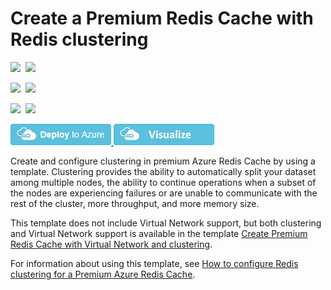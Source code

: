 # Create a Premium Redis Cache with Redis clustering

<IMG SRC="https://azbotstorage.blob.core.windows.net/badges/201-redis-premium-cluster-diagnostics/PublicLastTestDate.svg" />&nbsp;
<IMG SRC="https://azbotstorage.blob.core.windows.net/badges/201-redis-premium-cluster-diagnostics/PublicDeployment.svg" />&nbsp;

<IMG SRC="https://azbotstorage.blob.core.windows.net/badges/201-redis-premium-cluster-diagnostics/FairfaxLastTestDate.svg" />&nbsp;
<IMG SRC="https://azbotstorage.blob.core.windows.net/badges/201-redis-premium-cluster-diagnostics/FairfaxDeployment.svg" />&nbsp;

<IMG SRC="https://azbotstorage.blob.core.windows.net/badges/201-redis-premium-cluster-diagnostics/BestPracticeResult.svg" />&nbsp;
<IMG SRC="https://azbotstorage.blob.core.windows.net/badges/201-redis-premium-cluster-diagnostics/CredScanResult.svg" />&nbsp;

<a href="https://portal.azure.com/#create/Microsoft.Template/uri/https%3A%2F%2Fraw.githubusercontent.com%2Fazure%2Fazure-quickstart-templates%2Fmaster%2F201-redis-premium-cluster-diagnostics%2Fazuredeploy.json" target="_blank">
    <img src="https://raw.githubusercontent.com/Azure/azure-quickstart-templates/master/1-CONTRIBUTION-GUIDE/images/deploytoazure.png"/>
</a>
<a href="http://armviz.io/#/?load=https%3A%2F%2Fraw.githubusercontent.com%2FAzure%2Fazure-quickstart-templates%2Fmaster%2F201-redis-premium-cluster-diagnostics%2Fazuredeploy.json" target="_blank">
    <img src="https://raw.githubusercontent.com/Azure/azure-quickstart-templates/master/1-CONTRIBUTION-GUIDE/images/visualizebutton.png"/>
</a>

Create and configure clustering in premium Azure Redis Cache by using a template. Clustering provides the ability to automatically split your dataset among multiple nodes, the ability to continue operations when a subset of the nodes are experiencing failures or are unable to communicate with the rest of the cluster, more throughput, and more memory size.

This template does not include Virtual Network support, but both clustering and Virtual Network support is available in the template [Create Premium Redis Cache with Virtual Network and clustering](https://azure.microsoft.com/documentation/templates/201-redis-premium-vnet-cluster-diagnostics/).

For information about using this template, see [How to configure Redis clustering for a Premium Azure Redis Cache](https://azure.microsoft.com/documentation/articles/cache-how-to-premium-clustering/).

